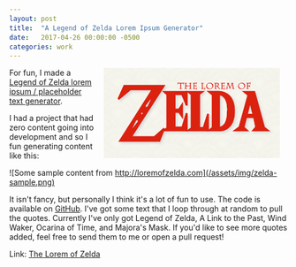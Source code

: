 ```yaml
---
layout: post
title:  "A Legend of Zelda Lorem Ipsum Generator"
date:   2017-04-26 00:00:00 -0500
categories: work
---
```


<a href="http://loremofzelda.com"><img src="/assets/img/lorem-of-zelda.png" style="float:right;margin: 0 1em;"/></a>

For fun, I made a [Legend of Zelda lorem ipsum / placeholder text generator](http://loremofzelda.com).

I had a project that had zero content going into development and so I fun generating content like this:

![Some sample content from http://loremofzelda.com](/assets/img/zelda-sample.png)

It isn't fancy, but personally I think it's a lot of fun to use. The code is available on [GitHub](https://github.com/benjamingrobertson/loremofzelda). I've got some text that I loop through at random to pull the quotes. Currently I've only got Legend of Zelda, A Link to the Past, Wind Waker, Ocarina of Time, and Majora's Mask. If you'd like to see more quotes added, feel free to send them to me or open a pull request!

Link: [The Lorem of Zelda](http://loremofzelda.com)
